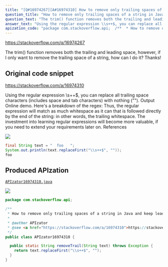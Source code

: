 ```yaml
---
title: "[Q#16974267][A#16974310] How to remove only trailing spaces of a string in Java and keep leading spaces?"
question_title: "How to remove only trailing spaces of a string in Java and keep leading spaces?"
question_text: "The trim() function removes both the trailing and leading space, however, if I only want to remove the trailing space of a string, how can I do it? Thanks!"
answer_text: "Using the regular expression \\s++$, you can replace all trailing space characters (includes space and tab characters) with nothing (\"\"). Output Online demo. Here's a breakdown of the regex: Thus, the regular expression will match as much whitespace as it can that is followed directly by the end of the string: in other words, the trailing whitespace. The investment into learning regular expressions will become more valuable, if you need to extend your requirements later on. References"
apization_code: "package com.stackoverflow.api;  /**  * How to remove only trailing spaces of a string in Java and keep leading spaces?  *  * @author APIzator  * @see <a href=\"https://stackoverflow.com/a/16974310\">https://stackoverflow.com/a/16974310</a>  */ public class APIzator16974310 {    public static String removeTrail(String text) throws Exception {     return text.replaceFirst(\"\\\\s++$\", \"\");   } }"
---
```


https://stackoverflow.com/q/16974267

The trim() function removes both the trailing and leading space, however, if I only want to remove the trailing space of a string, how can I do it?
Thanks!



## Original code snippet

https://stackoverflow.com/a/16974310

Using the regular expression \s++$, you can replace all trailing space characters (includes space and tab characters) with nothing (&quot;&quot;).
Output
Online demo.
Here&#x27;s a breakdown of the regex:
Thus, the regular expression will match as much whitespace as it can that is followed directly by the end of the string: in other words, the trailing whitespace.
The investment into learning regular expressions will become more valuable, if you need to extend your requirements later on.
References

<div class="code-logo"><img src="/stackoverflow.png" /></div>

```java
final String text = "  foo   ";
System.out.println(text.replaceFirst("\\s++$", ""));
foo
```

## Produced APIzation

[`APIzator16974310.java`](https://github.com/pasqualesalza/apization-temp-data/raw/master/search/APIzator16974310.java)

<div class="code-logo"><img src="/apizator.png" /></div>

```java
package com.stackoverflow.api;

/**
 * How to remove only trailing spaces of a string in Java and keep leading spaces?
 *
 * @author APIzator
 * @see <a href="https://stackoverflow.com/a/16974310">https://stackoverflow.com/a/16974310</a>
 */
public class APIzator16974310 {

  public static String removeTrail(String text) throws Exception {
    return text.replaceFirst("\\s++$", "");
  }
}

```